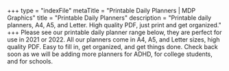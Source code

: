 +++
type = "indexFile"
metaTitle = "Printable Daily Planners | MDP Graphics"
title = "Printable Daily Planners"
description = "Printable daily planners, A4, A5, and Letter. High quality PDF, just print and get organized."
+++
Please see our printable daily planner range below, they are perfect for use in 2021 or 2022. All our planners come in A4, A5, and Letter sizes, high quality PDF. Easy to fill in, get organized, and get things done. Check back soon as we will be adding more planners for ADHD, for college students, and for schools.
